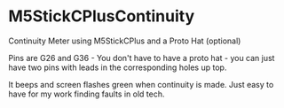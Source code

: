 # M5StickCPlusContinuity
Continuity Meter using M5StickCPlus and a Proto Hat (optional)

Pins are G26 and G36 - You don't have to have a proto hat - you can just have two pins with leads in the corresponding holes up top.

It beeps and screen flashes green when continuity is made. Just easy to have for my work finding faults in old tech. 

